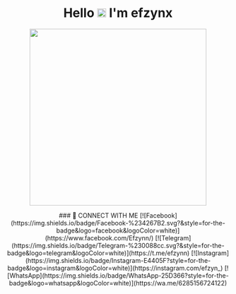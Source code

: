 <h1 align="center">Hello <img src="https://user-images.githubusercontent.com/1303154/88677602-1635ba80-d120-11ea-84d8-d263ba5fc3c0.gif" width="20px" alt="hi"> I'm efzynx</h1>

<p align="center">
  <a href="https://instagram.com/efzyn_">
    <img src="https://i.ibb.co/LZ9QtBx/photo-2022-05-14-19-06-30.jpg" width="400px">
  </a>
</p>

<div align="center">
### &#x1F919; CONNECT WITH ME
[![Facebook](https://img.shields.io/badge/Facebook-%234267B2.svg?&style=for-the-badge&logo=facebook&logoColor=white)](https://www.facebook.com/Efzynn/)
[![Telegram](https://img.shields.io/badge/Telegram-%230088cc.svg?&style=for-the-badge&logo=telegram&logoColor=white)](https://t.me/efzynn)
[![Instagram](https://img.shields.io/badge/Instagram-E4405F?style=for-the-badge&logo=instagram&logoColor=white)](https://instagram.com/efzyn_)
[![WhatsApp](https://img.shields.io/badge/WhatsApp-25D366?style=for-the-badge&logo=whatsapp&logoColor=white)](https://wa.me/6285156724122)
</div>
